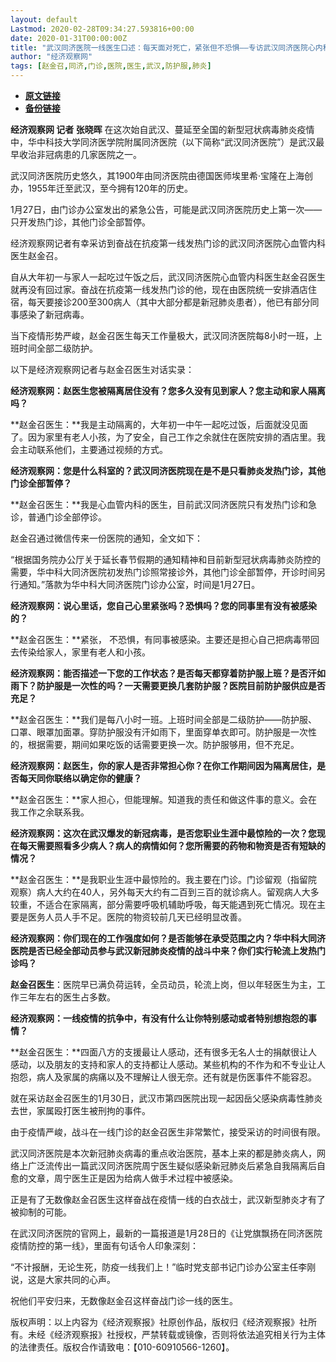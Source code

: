 ```yaml
---
layout: default
Lastmod: 2020-02-28T09:34:27.593816+00:00
date: 2020-01-31T00:00:00Z
title: "武汉同济医院一线医生口述：每天面对死亡，紧张但不恐惧——专访武汉同济医院心内科医生赵金召 - 经济观察网 － 专业财经新闻网站"
author: "经济观察网"
tags: [赵金召,同济,门诊,医院,医生,武汉,防护服,肺炎]
---
```


* [**原文链接**](https://web.archive.org/web/20200201125743/http://www.eeo.com.cn/2020/0131/375299.shtml)
* [**备份链接**](https://web.archive.org/web/20200201125743/http://www.eeo.com.cn/2020/0131/375299.shtml)


**经济观察网 记者 张晓晖** 在这次始自武汉、蔓延至全国的新型冠状病毒肺炎疫情中，华中科技大学同济医学院附属同济医院（以下简称“武汉同济医院”）是武汉最早收治非冠病患的几家医院之一。

武汉同济医院历史悠久，其1900年由同济医院由德国医师埃里希·宝隆在上海创办，1955年迁至武汉，至今拥有120年的历史。

1月27日，由门诊办公室发出的紧急公告，可能是武汉同济医院历史上第一次——只开发热门诊，其他门诊全部暂停。

经济观察网记者有幸采访到奋战在抗疫第一线发热门诊的武汉同济医院心血管内科医生赵金召。

自从大年初一与家人一起吃过午饭之后，武汉同济医院心血管内科医生赵金召医生就再没有回过家。奋战在抗疫第一线发热门诊的他，现在由医院统一安排酒店住宿，每天要接诊200至300病人（其中大部分都是新冠肺炎患者），他已有部分同事感染了新冠病毒。

当下疫情形势严峻，赵金召医生每天工作量极大，武汉同济医院每8小时一班，上班时间全部二级防护。

以下是经济观察网记者与赵金召医生对话实录：

**经济观察网：赵医生您被隔离居住没有？您多久没有见到家人？您主动和家人隔离吗？**

**赵金召医生：**我是主动隔离的，大年初一中午一起吃过饭，后面就没见面了。因为家里有老人小孩，为了安全，自己工作之余就住在医院安排的酒店里。我会主动联系他们，主要通过视频的方式。

**经济观察网：您是什么科室的？武汉同济医院现在是不是只看肺炎发热门诊，其他门诊全部暂停？**

**赵金召医生：**我是心血管内科的医生，目前武汉同济医院只有发热门诊和急诊，普通门诊全部停诊。

赵金召通过微信传来一份医院的通知，全文如下：

“根据国务院办公厅关于延长春节假期的通知精神和目前新型冠状病毒肺炎防控的需要，华中科大同济医院初发热门诊照常接诊外，其他门诊全部暂停，开诊时间另行通知。”落款为华中科大同济医院门诊办公室，时间是1月27日。

**经济观察网：说心里话，您自己心里紧张吗？恐惧吗？您的同事里有没有被感染的？**

**赵金召医生：**紧张， 不恐惧，有同事被感染。主要还是担心自己把病毒带回去传染给家人，家里有老人和小孩。

**经济观察网：能否描述一下您的工作状态？是否每天都穿着防护服上班？是否汗如雨下？防护服是一次性的吗？一天需要更换几套防护服？医院目前防护服供应是否充足？**

**赵金召医生：**我们是每八小时一班。上班时间全部是二级防护——防护服、口罩、眼罩加面罩。穿防护服没有汗如雨下，里面穿单衣即可。防护服是一次性的，根据需要，期间如果吃饭的话需要更换一次。防护服够用，但不充足。

**经济观察网：赵医生，你的家人是否非常担心你？在你工作期间因为隔离居住，是否每天同你联络以确定你的健康？**

**赵金召医生：**家人担心，但能理解。知道我的责任和做这件事的意义。会在我工作之余联系我。

**经济观察网：这次在武汉爆发的新冠病毒，是否您职业生涯中最惊险的一次？您现在每天需要照看多少病人？病人的病情如何？您所需要的药物和物资是否有短缺的情况？**

**赵金召医生：**是我职业生涯中最惊险的。我主要在门诊。门诊留观（指留院观察）病人大约在40人，另外每天大约有二百到三百的就诊病人。留观病人大多较重，不适合在家隔离，部分需要呼吸机辅助呼吸，每天能遇到死亡情况。现在主要是医务人员人手不足。医院的物资较前几天已经明显改善。

**经济观察网：你们现在的工作强度如何？是否能够在承受范围之内？华中科大同济医院是否已经全部动员参与武汉新冠肺炎疫情的战斗中来？你们实行轮流上发热门诊吗？**

**赵金召医生**：医院早已满负荷运转，全员动员，轮流上岗，但以年轻医生为主，工作三年左右的医生占多数。

**经济观察网：一线疫情的抗争中，有没有什么让你特别感动或者特别想抱怨的事情？**

**赵金召医生：**四面八方的支援最让人感动，还有很多无名人士的捐献很让人感动，以及朋友的支持和家人的支持都让人感动。某些机构的不作为和不专业让人抱怨，病人及家属的病痛以及不理解让人很无奈。还有就是伤医事件不能容忍。

就在采访赵金召医生的1月30日，武汉市第四医院出现一起因岳父感染病毒性肺炎去世，家属殴打医生被刑拘的事件。

由于疫情严峻，战斗在一线门诊的赵金召医生非常繁忙，接受采访的时间很有限。

武汉同济医院是本次新冠肺炎病毒的重点收治医院，基本上来的都是肺炎病人，网络上广泛流传出一篇武汉同济医院周宁医生疑似感染新冠肺炎后紧急自我隔离后自愈的文章，周宁医生正是因为给病人做手术过程中被感染。

正是有了无数像赵金召医生这样奋战在疫情一线的白衣战士，武汉新型肺炎才有了被抑制的可能。

在武汉同济医院的官网上，最新的一篇报道是1月28日的《让党旗飘扬在同济医院疫情防控的第一线》，里面有句话令人印象深刻：

“不计报酬，无论生死，防疫一线我们上！”临时党支部书记门诊办公室主任李刚说，这是大家共同的心声。

祝他们平安归来，无数像赵金召这样奋战门诊一线的医生。

版权声明：以上内容为《经济观察报》社原创作品，版权归《经济观察报》社所有。未经《经济观察报》社授权，严禁转载或镜像，否则将依法追究相关行为主体的法律责任。版权合作请致电：【010-60910566-1260】。

